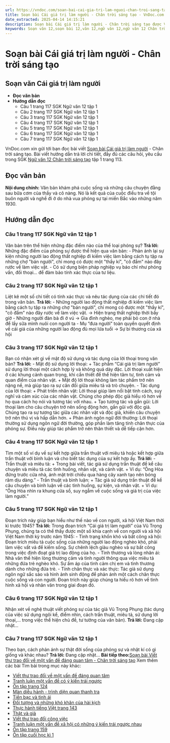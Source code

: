 ```yaml
---
url: https://vndoc.com/soan-bai-cai-gia-tri-lam-nguoi-chan-troi-sang-tao-321432
title: Soạn bài Cái giá trị làm người - Chân trời sáng tạo - VnDoc.com
date_extracted: 2025-04-14 14:15:21
description: Soạn bài Cái giá trị làm người - Chân trời sáng tạo được VnDoc.com hướng dẫn trả lời các câu hỏi trong SGK Ngữ văn 12 tập 1 trang 113. Mời các bạn cùng theo dõi bài viết.
keywords: Soạn văn 12,soạn bài 12,văn 12,ngữ văn 12,ngữ văn 12 Chân trời sáng tạo,soạn ngữ văn 12,giải ngữ văn 12,soạn văn 12 Chân trời sáng tạo,soạn văn 12 Chân trời sáng tạo ngắn nhất,soạn văn 12 tập 1 trang 113 Chân trời sáng tạo,Soạn bài Cái giá trị làm người Chân trời sáng tạo,Soạn bài Cái giá trị làm người,Soạn văn Cái giá trị làm người,Cái giá trị làm người,soạn văn 12 tập 1 trang 113
---
```


# Soạn bài Cái giá trị làm người - Chân trời sáng tạo
## Soạn văn Cái giá trị làm người
  * **Đọc văn bản**
  * **Hướng dẫn đọc**
    * Câu 1 trang 117 SGK Ngữ văn 12 tập 1
    * Câu 2 trang 117 SGK Ngữ văn 12 tập 1
    * Câu 3 trang 117 SGK Ngữ văn 12 tập 1
    * Câu 4 trang 117 SGK Ngữ văn 12 tập 1
    * Câu 5 trang 117 SGK Ngữ văn 12 tập 1
    * Câu 6 trang 117 SGK Ngữ văn 12 tập 1
    * Câu 7 trang 117 SGK Ngữ văn 12 tập 1

VnDoc.com xin gửi tới bạn đọc bài viết [Soạn bài Cái giá trị làm người](<https://vndoc.com/soan-bai-cai-gia-tri-lam-nguoi-chan-troi-sang-tao-321432>) \- Chân trời sáng tạo. Bài viết hướng dẫn trả lời chi tiết, đầy đủ các câu hỏi, yêu cầu trong SGK [Ngữ văn 12 Chân trời sáng tạo](<https://vndoc.com/soan-van-12-chan-troi-sang-tao>) tập 1 trang 113.
## Đọc văn bản
**Nội dung chính:** Văn bản khám phá cuộc sống và những câu chuyện đằng sau bữa cơm của thầy và cô nàng. Nó là kết quả của cuộc điều tra về tội buôn người và nghề đi ở do nhà vua phóng sự tại miền Bắc vào những năm 1930.
## Hướng dẫn đọc
### Câu 1 trang 117 SGK Ngữ văn 12 tập 1
Văn bản trên thể hiện những đặc điểm nào của thể loại phóng sự?
**Trả lời:**
Những đặc điểm của phóng sự được thể hiện qua văn bản:
\- Phản ánh lại sự kiện những người lao động thất nghiệp đi kiếm việc làm bằng cách tụ tập ra những chợ "bán người", chỉ mong có được một "thầy kí", "cô đầm" nào đây rước về làm việc vặt.
\- Có sử dụng biện pháp nghiệp vụ báo chí như phỏng vấn, đối thoại… để đảm bảo tính xác thực của tư liệu.
### Câu 2 trang 117 SGK Ngữ văn 12 tập 1
Liệt kê một số chi tiết có tính xác thực và nêu tác dụng của các chi tiết đó trong văn bản.
**Trả lời:**
\- Những người lao động thất nghiệp đi kiếm việc làm bằng cách tụ tập ra những chợ "bán người", chỉ mong có được một "thầy kí", "cô đầm" nào đây rước về làm việc vặt.
→ Hiện trạng thất nghiệp thời bấy giờ
\- Những người đàn bà đi ở vú
→ Gia đình nghèo, mẹ phải bỏ con ở nhà để lấy sữa mình nuôi con người ta
\- Mụ “đưa người" toàn quyền quyết định về cái giá của những người lao động đủ mọi lứa tuổi
→ Sự bi thương của xã hội
### Câu 3 trang 117 SGK Ngữ văn 12 tập 1
Bạn có nhận xét gì về mật độ sử dụng và tác dụng của lời thoại trong văn bản?
**Trả lời:**
\- Mật độ sử dụng lời thoại:
\+ Tác phẩm “Cái giá trị làm người” sử dụng lời thoại một cách hợp lý và không quá dày đặc. Lời thoại xuất hiện ở các khung cảnh quan trọng, khi cần thiết để thể hiện tâm tư, tình cảm và quan điểm của nhân vật.
\+ Mật độ lời thoại không làm tác phẩm trở nên nặng nề, mà giúp tạo ra sự cân đối giữa miêu tả và trò chuyện.
\- Tác dụng của lời thoại:
\+ Phát triển nhân vật: Lời thoại giúp làm nổi bật tính cách, suy nghĩ và cảm xúc của các nhân vật. Chúng cho phép độc giả hiểu rõ hơn về họ qua cách họ nói và tương tác với nhau.
\+ Tạo tương tác và gần gũi: Lời thoại làm cho câu chuyện trở nên sống động hơn, gần gũi với độc giả. Chúng tạo ra sự tương tác giữa các nhân vật và độc giả, khiến câu chuyện trở nên thú vị và hấp dẫn hơn.
\+ Phản ánh ngôn ngữ đời thường: Lời thoại thường sử dụng ngôn ngữ đời thường, góp phần làm tăng tính chân thực của phóng sự. Điều này giúp tác phẩm trở nên thân thiết và dễ tiếp cận hơn.
### Câu 4 trang 117 SGK Ngữ văn 12 tập 1
Tìm một số ví dụ về sự kết hợp giữa trần thuật với miêu tả hoặc kết hợp giữa trần thuật với bình luận và cho biết tác dụng của sự kết hợp ấy.
**Trả lời:**
\- Trần thuật và miêu tả:
\+ Trong bài viết, tác giả sử dụng trần thuật để kể câu chuyện và miêu tả các tình huống, nhân vật, và cảnh vật.
\+ Ví dụ: “Ông Hòa đứng trước cửa nhà, ánh mặt trời chiếu qua hàng cây xanh tạo nên bóng râm dịu dàng.”
\- Trần thuật và bình luận:
\+ Tác giả sử dụng trần thuật để kể câu chuyện và bình luận về các tình huống, sự kiện, và nhân vật.
\+ Ví dụ: “Ông Hòa nhìn ra khung cửa sổ, suy ngẫm về cuộc sống và giá trị của việc làm người.”
### Câu 5 trang 117 SGK Ngữ văn 12 tập 1
Đoạn trích này giúp bạn hiểu như thế nào về con người, xã hội Việt Nam thời kì trước 1945?
**Trả lời:**
Trong đoạn trích “Cái giá trị làm người” của Vũ Trọng Phụng, chúng ta có thể thấy được một số khía cạnh về con người và xã hội Việt Nam thời kỳ trước năm 1945:
\- Tình trạng khốn khó và bất công xã hội: Đoạn trích miêu tả cuộc sống của những người lao động nghèo khó, phải làm việc vất vả để kiếm sống. Sự chênh lệch giàu nghèo và sự bất công trong việc định đoạt giá trị lao động của họ.
\- Tình thương và lòng nhân ái: Nhà văn thể hiện lòng thương cảm và tình người thông qua việc miêu tả những đứa trẻ nghèo khó. Sự ấm áp của tình cảm chị em và tình thương dành cho những đứa trẻ.
\- Tính chân thực và xác thực: Tác giả sử dụng ngôn ngữ sắc sảo và hình ảnh sinh động để phản ánh một cách chân thực cuộc sống và con người. Đoạn trích này giúp chúng ta hiểu rõ hơn về tình hình xã hội và nhân văn trong giai đoạn đó.
### Câu 6 trang 117 SGK Ngữ văn 12 tập 1
Nhận xét về nghệ thuật viết phóng sự của tác giả Vũ Trọng Phụng \(tác dụng của việc sử dụng ngôi kể, điểm nhìn, cách trần thuật, miêu tả, sử dụng lời thoại,… trong việc thể hiện chủ đề, tư tưởng của văn bản\).
**Trả lời:**
Đang cập nhật...
### Câu 7 trang 117 SGK Ngữ văn 12 tập 1
Theo bạn, cách phản ánh sự thật đời sống của phóng sự và nhật kí có gì giống và khác nhau?
**Trả lời:**
Đang cập nhật...
**Bài tiếp theo:**[Soạn bài Viết thư trao đổi về một vấn đề đáng quan tâm - Chân trời sáng tạo](<https://vndoc.com/soan-bai-viet-thu-trao-doi-ve-mot-van-de-dang-quan-tam-chan-troi-sang-tao-321434>)
Xem thêm các bài Tìm bài trong mục này khác:
  * [Viết thư trao đổi về một vấn đề đáng quan tâm](</soan-bai-viet-thu-trao-doi-ve-mot-van-de-dang-quan-tam-chan-troi-sang-tao-321434>)
  * [Tranh luận một vấn đề có ý kiến trái ngược](</soan-bai-tranh-luan-mot-van-de-co-y-kien-trai-nguoc-chan-troi-sang-tao-321438>)
  * [Ôn tập trang 124](</soan-bai-on-tap-trang-124-chan-troi-sang-tao-321440>)
  * [Màn diễu hành - trình diện quan thanh tra](</soan-bai-man-dieu-hanh-trinh-dien-quan-thanh-tra-chan-troi-sang-tao-321451>)
  * [Tiền bạc và tình ái](</soan-bai-tien-bac-va-tinh-ai-chan-troi-sang-tao-321455>)
  * [Đối tượng và những khó khăn của hài kịch](</soan-bai-doi-tuong-va-nhung-kho-khan-cua-hai-kich-chan-troi-sang-tao-321461>)
  * [Thực hành tiếng Việt trang 143](</soan-bai-thuc-hanh-tieng-viet-trang-143-chan-troi-sang-tao-321462>)
  * [Thật và giả](</soan-bai-that-va-gia-chan-troi-sang-tao-321466>)
  * [Viết thư trao đổi công việc](</soan-bai-viet-thu-trao-doi-cong-viec-chan-troi-sang-tao-321470>)
  * [Tranh luận một vấn đề xã hội có những ý kiến trái ngược nhau](</soan-bai-tranh-luan-mot-van-de-xa-hoi-co-nhung-y-kien-trai-nguoc-nhau-chan-troi-sang-tao-321472>)
  * [Ôn tập trang 159](</soan-bai-on-tap-trang-159-chan-troi-sang-tao-321474>)
  * [Ôn tập cuối học kì 1](</soan-bai-on-tap-cuoi-hoc-ki-1-chan-troi-sang-tao-321476>)

